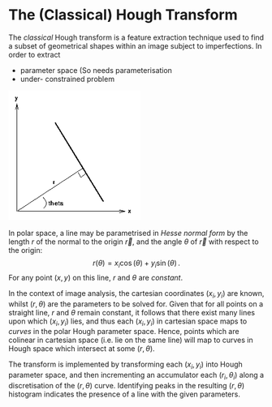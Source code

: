 The (Classical) Hough Transform
===================

The _classical_ Hough transform is a feature extraction technique used to find a subset of geometrical shapes within an image subject to imperfections. 
In order to extract 
* parameter space (So needs parameterisation
* under- constrained problem

![Parametric description of a straight line.](line-hough.png)

In polar space, a line may be parametrised in *Hesse normal form* by the length $r$ of the normal to the origin $\vec{r}$, and the angle $\theta$ of $\vec{r}$ with respect to the origin:
$$
r(\theta) = x_i\cos(\theta) + y_i\sin(\theta)\,.
$$
For any point $(x, y)$ on this line, $r$ and $\theta$ are *constant*.

In the context of image analysis, the cartesian coordinates $(x_i,y_i)$ are known, whilst $(r,\theta)$ are the parameters to be solved for. Given that for all points on a straight line, $r$ and $\theta$ remain constant, it follows that there exist many lines upon which $(x_i, y_i)$ lies, and thus each $(x_i, y_i)$ in cartesian space maps to _curves_ in the polar Hough parameter space. Hence, points which are colinear in cartesian space (i.e. lie on the same line) will map to curves in Hough space which intersect at some $(r, \theta)$.

The transform is implemented by transforming each $(x_i, y_i)$ into Hough parameter space, and then incrementing an accumulator each $(r_i, \theta_i)$ along a discretisation of the $(r,\theta)$ curve. Identifying peaks in the resulting $(r,\theta)$ histogram indicates the presence of a line with the given parameters.